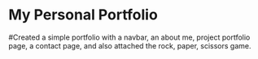# My Personal Portfolio
#Created a simple portfolio with a navbar, an about me, project portfolio page, a contact page, and also attached the rock, paper, scissors game. 
